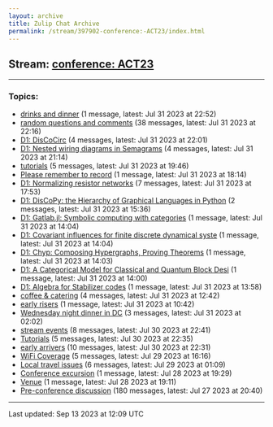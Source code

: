 ```yaml
---
layout: archive
title: Zulip Chat Archive
permalink: /stream/397902-conference:-ACT23/index.html
---
```


## Stream: [conference: ACT23](https://mattecapu.github.io/ct-zulip-archive/stream/397902-conference:-ACT23/index.html)
---

### Topics:

* [drinks and dinner](topic/topic_drinks.20and.20dinner.html) (1 message, latest: Jul 31 2023 at 22:52)
* [random questions and comments](topic/topic_random.20questions.20and.20comments.html) (38 messages, latest: Jul 31 2023 at 22:16)
* [D1: DisCoCirc](topic/topic_D1.3A.20DisCoCirc.html) (4 messages, latest: Jul 31 2023 at 22:01)
* [D1: Nested wiring diagrams in Semagrams](topic/topic_D1.3A.20Nested.20wiring.20diagrams.20in.20Semagrams.html) (4 messages, latest: Jul 31 2023 at 21:14)
* [tutorials](topic/topic_tutorials.html) (5 messages, latest: Jul 31 2023 at 19:46)
* [Please remember to record](topic/topic_Please.20remember.20to.20record.html) (1 message, latest: Jul 31 2023 at 18:14)
* [D1: Normalizing resistor networks](topic/topic_D1.3A.20Normalizing.20resistor.20networks.html) (7 messages, latest: Jul 31 2023 at 17:53)
* [D1: DisCoPy: the Hierarchy of Graphical Languages in Python](topic/topic_D1.3A.20DisCoPy.3A.20the.20Hierarchy.20of.20Graphical.20Languages.20in.20Python.html) (2 messages, latest: Jul 31 2023 at 15:36)
* [D1: Gatlab.jl: Symbolic computing with categories](topic/topic_D1.3A.20Gatlab.2Ejl.3A.20Symbolic.20computing.20with.20categories.html) (1 message, latest: Jul 31 2023 at 14:04)
* [D1: Covariant influences for finite discrete dynamical syste](topic/topic_D1.3A.20Covariant.20influences.20for.20finite.20discrete.20dynamical.20syste.html) (1 message, latest: Jul 31 2023 at 14:04)
* [D1: Chyp: Composing Hypergraphs, Proving Theorems](topic/topic_D1.3A.20Chyp.3A.20Composing.20Hypergraphs.2C.20Proving.20Theorems.html) (1 message, latest: Jul 31 2023 at 14:03)
* [D1: A Categorical Model for Classical and Quantum Block Desi](topic/topic_D1.3A.20A.20Categorical.20Model.20for.20Classical.20and.20Quantum.20Block.20Desi.html) (1 message, latest: Jul 31 2023 at 14:00)
* [D1: Algebra for Stabilizer codes](topic/topic_D1.3A.20Algebra.20for.20Stabilizer.20codes.html) (1 message, latest: Jul 31 2023 at 13:58)
* [coffee & catering](topic/topic_coffee.20.26.20catering.html) (4 messages, latest: Jul 31 2023 at 12:42)
* [early risers](topic/topic_early.20risers.html) (1 message, latest: Jul 31 2023 at 10:42)
* [Wednesday night dinner in DC](topic/topic_Wednesday.20night.20dinner.20in.20DC.html) (3 messages, latest: Jul 31 2023 at 02:02)
* [stream events](topic/topic_stream.20events.html) (8 messages, latest: Jul 30 2023 at 22:41)
* [Tutorials](topic/topic_Tutorials.html) (5 messages, latest: Jul 30 2023 at 22:35)
* [early arrivers](topic/topic_early.20arrivers.html) (10 messages, latest: Jul 30 2023 at 22:31)
* [WiFi Coverage](topic/topic_WiFi.20Coverage.html) (5 messages, latest: Jul 29 2023 at 16:16)
* [Local travel issues](topic/topic_Local.20travel.20issues.html) (6 messages, latest: Jul 29 2023 at 01:09)
* [Conference excursion](topic/topic_Conference.20excursion.html) (1 message, latest: Jul 28 2023 at 19:29)
* [Venue](topic/topic_Venue.html) (1 message, latest: Jul 28 2023 at 19:11)
* [Pre-conference discussion](topic/topic_Pre-conference.20discussion.html) (180 messages, latest: Jul 27 2023 at 20:40)

<hr><p>Last updated: Sep 13 2023 at 12:09 UTC</p>